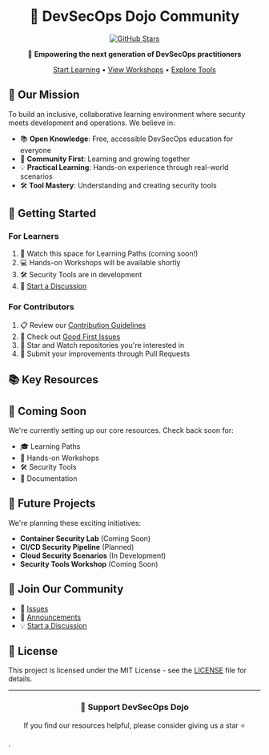 <div align="center">

# 🥷 DevSecOps Dojo Community

[![GitHub Stars](https://img.shields.io/github/stars/devsecopsdojo-community/devsecopsdojo-community?style=social)](https://github.com/devsecopsdojo-community/devsecopsdojo-community)
<!-- Social links will appear here as they become available -->

🔐 **Empowering the next generation of DevSecOps practitioners**

[Start Learning](https://github.com/devsecopsdojo-community/learning-paths) • [View Workshops](https://github.com/devsecopsdojo-community/workshops) • [Explore Tools](https://github.com/devsecopsdojo-community/tools)

</div>

## 🎯 Our Mission

To build an inclusive, collaborative learning environment where security meets development and operations. We believe in:

- 📚 **Open Knowledge**: Free, accessible DevSecOps education for everyone
- 🤝 **Community First**: Learning and growing together
- 💡 **Practical Learning**: Hands-on experience through real-world scenarios
- 🛠️ **Tool Mastery**: Understanding and creating security tools

## 🚀 Getting Started

### For Learners

1. 📖 Watch this space for Learning Paths (coming soon!)
2. 💻 Hands-on Workshops will be available shortly
3. 🛠️ Security Tools are in development
4. 🤝 [Start a Discussion](https://github.com/devsecopsdojo-community/devsecopsdojo-community/discussions/new?category=general)

### For Contributors

1. 📋 Review our [Contribution Guidelines](./CONTRIBUTING.md)
2. 🎯 Check out [Good First Issues](https://github.com/devsecopsdojo-community/devsecopsdojo-community/labels/good%20first%20issue)
3. 🌟 Star and Watch repositories you're interested in
4. 🔧 Submit your improvements through Pull Requests

## 📚 Key Resources

## 🚧 Coming Soon

We're currently setting up our core resources. Check back soon for:

- 🎓 Learning Paths
- 🔨 Hands-on Workshops
- 🛠️ Security Tools
- 📖 Documentation

## 🌟 Future Projects

We're planning these exciting initiatives:

- **Container Security Lab** (Coming Soon)
- **CI/CD Security Pipeline** (Planned)
- **Cloud Security Scenarios** (In Development)
- **Security Tools Workshop** (Coming Soon)

## 🤝 Join Our Community

- 🎯 [Issues](https://github.com/devsecopsdojo-community/devsecopsdojo-community/issues)
- 📣 [Announcements](https://github.com/devsecopsdojo-community/devsecopsdojo-community/discussions/categories/announcements)
- 💡 [Start a Discussion](https://github.com/devsecopsdojo-community/devsecopsdojo-community/discussions/new?category=general)

## 📜 License

This project is licensed under the MIT License - see the [LICENSE](./LICENSE) file for details.

---

<div align="center">

### 🌟 Support DevSecOps Dojo

If you find our resources helpful, please consider giving us a star ⭐

</div>.

